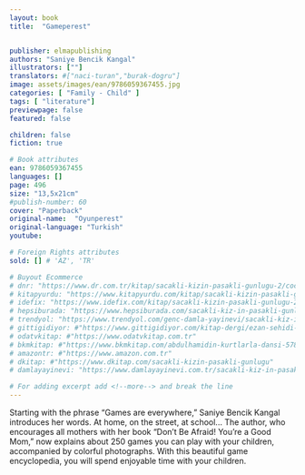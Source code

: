 ```yaml
---
layout: book
title:  "Gameperest"


publisher: elmapublishing
authors: "Saniye Bencik Kangal"
illustrators: [""]
translators: #["naci-turan","burak-dogru"]
image: assets/images/ean/9786059367455.jpg
categories: [ "Family - Child" ]
tags: [ "literature"]
previewpage: false
featured: false

children: false
fiction: true

# Book attributes
ean: 9786059367455
languages: []
page: 496
size: "13,5x21cm"
#publish-number: 60
cover: "Paperback"
original-name:  "Oyunperest"
original-language: "Turkish"
youtube:

# Foreign Rights attributes
sold: [] # 'AZ', 'TR'

# Buyout Ecommerce
# dnr: "https://www.dr.com.tr/kitap/sacakli-kizin-pasakli-gunlugu-2/cocuk-ve-genclik/genclik-10-yas/roman-oyku/urunno=0001893059001"
# kitapyurdu: "https://www.kitapyurdu.com/kitap/sacakli-kizin-pasakli-gunlugu-2-/560122.html&filter_name=Sa%C3%A7akl%C4%B1+K%C4%B1z%27%C4%B1n+Pasakl%C4%B1+G%C3%BCnl%C3%BC%C4%9F%C3%BC+2"
# idefix: "https://www.idefix.com/kitap/sacakli-kizin-pasakli-gunlugu-2/cocuk-ve-genclik/genclik-10-yas/roman-oyku/urunno=0001893059001"
# hepsiburada: "https://www.hepsiburada.com/sacakli-kiz-in-pasakli-gunlugu-2-damla-yayinevi-p-HBV000012ER86"
# trendyol: "https://www.trendyol.com/genc-damla-yayinevi/sacakli-kiz-in-pasakli-gunlugu-2-p-54825777"
# gittigidiyor: #"https://www.gittigidiyor.com/kitap-dergi/ezan-sehidi-adnan-menderes_pdp_732728793"
# odatvkitap: #"https://www.odatvkitap.com.tr"
# bkmkitap: #"https://www.bkmkitap.com/abdulhamidin-kurtlarla-dansi-578226"
# amazontr: #"https://www.amazon.com.tr"
# dkitap: #"https://www.dkitap.com/sacakli-kizin-pasakli-gunlugu"
# damlayayinevi: "https://www.damlayayinevi.com.tr/sacakli-kiz-in-pasakli-gunlugu-2-bu-iste-bi-terslik-var"

# For adding excerpt add <!--more--> and break the line
---
```

Starting with the phrase “Games are everywhere,” Saniye Bencik Kangal introduces her
words. At home, on the street, at school...
The author, who encourages all mothers with her
book “Don’t Be Afraid! You’re a Good Mom,” now
explains about 250 games you can play with your
children, accompanied by colorful photographs.
With this beautiful game encyclopedia, you will
spend enjoyable time with your children.
<!--more--> 

